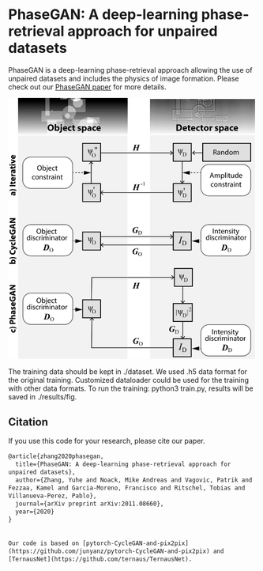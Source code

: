 # PhaseGAN: A deep-learning phase-retrieval approach for unpaired datasets
PhaseGAN is a deep-learning phase-retrieval approach allowing the use of unpaired datasets and includes the physics of image formation. Please check out our [PhaseGAN paper](https://arxiv.org/abs/2011.08660) for more details.  

<img src="imgs/Schema.png" width="500">

The training data should be kept in ./dataset. 
We used .h5 data format for the original training. Customized dataloader could be used for the training with other data formats. 
To run the training: python3 train.py, results will be saved in ./results/fig. 


 

## Citation
If you use this code for your research, please cite our paper.
```
@article{zhang2020phasegan,
  title={PhaseGAN: A deep-learning phase-retrieval approach for unpaired datasets},
  author={Zhang, Yuhe and Noack, Mike Andreas and Vagovic, Patrik and Fezzaa, Kamel and Garcia-Moreno, Francisco and Ritschel, Tobias and Villanueva-Perez, Pablo},
  journal={arXiv preprint arXiv:2011.08660},
  year={2020}
}


Our code is based on [pytorch-CycleGAN-and-pix2pix](https://github.com/junyanz/pytorch-CycleGAN-and-pix2pix) and [TernausNet](https://github.com/ternaus/TernausNet).
